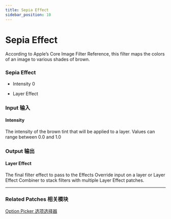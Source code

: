 ```yaml
---
title: Sepia Effect
sidebar_position: 10
---
```


# Sepia Effect

According to Apple’s Core Image Filter Reference, this filter maps the colors of an image to various shades of brown.

<div className="patch-container">
    <div className="patch processor">
        <h3>Sepia Effect</h3>
        <ul className="inputs">
            <li>Intensity <span>0</span></li>
        </ul>
        <ul className="outputs">
            <li>Layer Effect </li>
        </ul>
    </div>
</div>

<div className="port-descriptions">
<div className="inputs">

### Input 输入

#### Intensity

The intensity of the brown tint that will be applied to a layer. Values can range between 0.0 and 1.0

</div>
<div className="outputs">

### Output 输出

#### Layer Effect

The final filter effect to pass to the Effects Override input on a layer or Layer Effect Combiner to stack filters with multiple Layer Effect patches.


</div>
</div>

------

### Related Patches 相关模块

[Option Picker 选项选择器](./Utility/Option%20Picker.md)